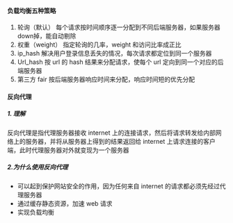 #### 负载均衡五种策略

1. 轮询（默认）
   每个请求按时间顺序逐一分配到不同后端服务器，如果服务器 down掉，能自动剔除
2. 权重（weight）
   指定轮询的几率，weight 和访问比率成正比
3. ip_hash
   解决用户登录信息丢失的情况，每次请求都定位到同一个服务器
4. Url_hash
   按 url 的 hash 结果来分配请求，使每个 url 定向到同一个对应的后端服务器
5. 第三方 fair
   按后端服务器响应时间来分配，响应时间短的优先分配

#### 反向代理

##### 1. 理解
反向代理是指代理服务器接收 internet 上的连接请求，然后将请求转发给内部网络上的服务器，并将从服务器上得到的结果返回给 internet 上请求连接的客户端，此时代理服务器对外就变现为一个服务器

##### 2.为什么使用反向代理
- 可以起到保护网站安全的作用，因为任何来自 internet 的请求都必须先经过代理服务器
- 通过缓存静态资源，加速 web 请求
- 实现负载均衡

